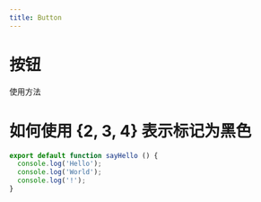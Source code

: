 ```yaml
---
title: Button
---
```


# 按钮

使用方法
<ClientOnly>
    <button-demos></button-demos>
</ClientOnly>

# 如何使用  {2, 3, 4} 表示标记为黑色
```js {2}
export default function sayHello () {
  console.log('Hello');
  console.log('World');
  console.log('!');
}
```
